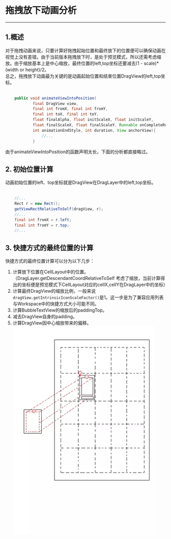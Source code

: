 # 拖拽放下动画分析
---
## 1.概述
对于拖拽动画来说，只要计算好拖拽起始位置和最终放下的位置便可以确保动画在视觉上没有差错。由于当前版本拖拽放下时，是处于预览模式，所以还需考虑缩放。由于缩放基本上是中心缩放，最终位置的left,top坐标还要减去(1 - scale)*(width or height)/2。  
总之，拖拽放下动画最为关键的是动画起始位置和结束位置DragView的left,top坐标。
```java {.line-numbers}

    public void animateViewIntoPosition(
            final DragView view,
            final int fromX, final int fromY,
            final int toX, final int toY,
            float finalAlpha, float initScaleX, float initScaleY,
            float finalScaleX, float finalScaleY, Runnable onCompleteRunnable,
            int animationEndStyle, int duration, View anchorView){
                //...
            }

```
由于animateViewIntoPosition的函数声明太长，下面的分析都直接略过。

## 2. 初始位置计算
动画初始位置的left、top坐标就是DragView在DragLayer中的left,top坐标。
```java {.line-numbers}

    //...
    Rect r = new Rect();
    getViewRectRelativeToSelf(dragView, r);
    //...
    final int fromX = r.left;
    final int fromY = r.top;
    //...

```

## 3. 快捷方式的最终位置的计算
快捷方式的最终位置计算可以分为以下几步：  
1. 计算放下位置在CellLayout中的位置。（DragLayer.getDescendantCoordRelativeToSelf 考虑了缩放，当前计算得出的坐标便是预览模式下CellLayout对应的cellX,cellY在DragLayer中的坐标）
2. 计算最终DragView的缩放比例，一般来说``` dragView.getIntrinsicIconScaleFactor()```是1。这一步是为了兼容应用列表与Workspace中的快捷方式大小可能不同。
3. 计算BubbleTextView的缩放后的paddingTop。
4. 减去DragView自身的padding。
5. 计算DragView因中心缩放带来的偏移。  
![Shortcut](./images/Shortcut.webp)









